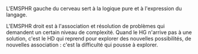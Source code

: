 L'EMSPHR gauche du cerveau sert à la logique pure et à l'expression du langage. 

L'EMSPHR droit est à l'association et résolution de problèmes qui demandent un certain niveau de complexité. Quand le HG n'arrive pas à une solution, c'est le HD qui reprend pour explorer des nouvelles possibilités, de nouvelles association : c'est la difficulté qui pousse à explorer. 

